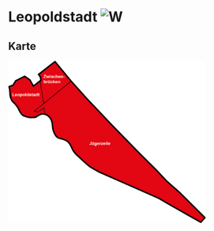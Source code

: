 # Leopoldstadt <img src="./1.svg" alt="W" width="20"/>

## Karte
 <img src="map.png" alt="W" width="400"/>